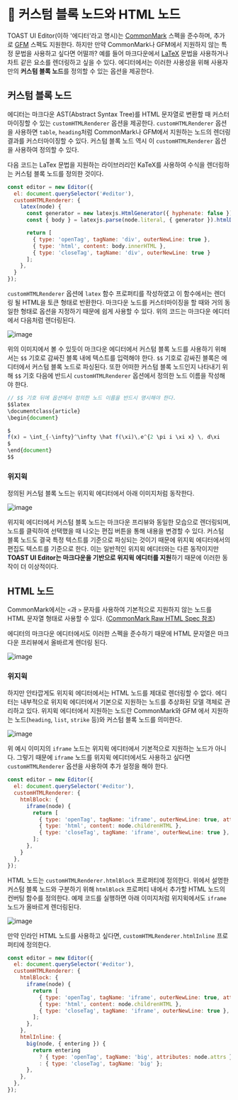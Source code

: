 # 🔩 커스텀 블록 노드와 HTML 노드

TOAST UI Editor(이하 '에디터'라고 명시)는 [CommonMark](https://spec.commonmark.org/0.29/) 스펙을 준수하며, 추가로 [GFM](https://github.github.com/gfm/) 스펙도 지원한다. 하지만 만약 CommonMark나 GFM에서 지원하지 않는 특정 문법을 사용하고 싶다면 어떨까? 예를 들어 마크다운에서 [LaTeX](https://www.latex-project.org/) 문법을 사용하거나 차트 같은 요소를 렌더링하고 싶을 수 있다. 에디터에서는 이러한 사용성을 위해 사용자만의 **커스텀 블록 노드**를 정의할 수 있는 옵션을 제공한다.

## 커스텀 블록 노드

에디터는 마크다운 AST(Abstract Syntax Tree)를 HTML 문자열로 변환할 때 커스터마이징할 수 있는 `customHTMLRenderer` 옵션을 제공한다. `customHTMLRenderer` 옵션을 사용하면 `table`, `heading`처럼 CommonMark나 GFM에서 지원하는 노드의 렌더링 결과를 커스터마이징할 수 있다. 커스텀 블록 노드 역시 이 `customHTMLRenderer` 옵션을 사용하여 정의할 수 있다.

다음 코드는 LaTex 문법을 지원하는 라이브러리인 KaTeX를 사용하여 수식을 렌더링하는 커스텀 블록 노드를 정의한 것이다.

```js
const editor = new Editor({
  el: document.querySelector('#editor'),
  customHTMLRenderer: {
    latex(node) {
      const generator = new latexjs.HtmlGenerator({ hyphenate: false });
      const { body } = latexjs.parse(node.literal, { generator }).htmlDocument();

      return [
        { type: 'openTag', tagName: 'div', outerNewLine: true },
        { type: 'html', content: body.innerHTML },
        { type: 'closeTag', tagName: 'div', outerNewLine: true }
      ];
    },
  }
});
```

`customHTMLRenderer` 옵션에 `latex` 함수 프로퍼티를 작성하였고 이 함수에서는 렌더링 될 HTML을 토큰 형태로 반환한다. 마크다운 노드를 커스터마이징을 할 때와 거의 동일한 형태로 옵션을 지정하기 때문에 쉽게 사용할 수 있다. 위의 코드는 마크다운 에디터에서 다음처럼 렌더링된다.

![image](https://user-images.githubusercontent.com/37766175/120983159-65bf2b00-c7b4-11eb-84af-30c38e832585.png)

위의 이미지에서 볼 수 있듯이 마크다운 에디터에서 커스텀 블록 노드를 사용하기 위해서는 `$$` 기호로 감싸진 블록 내에 텍스트를 입력해야 한다. `$$` 기호로 감싸진 블록은 에디터에서 커스텀 블록 노드로 파싱된다. 또한 어떠한 커스텀 블록 노드인지 나타내기 위해 `$$` 기호 다음에 반드시 `customHTMLRenderer` 옵션에서 정의한 노드 이름을 작성해야 한다.

```js
// $$ 기호 뒤에 옵션에서 정의한 노드 이름을 반드시 명시해야 한다.
$$latex
\documentclass{article}
\begin{document}

$
f(x) = \int_{-\infty}^\infty \hat f(\xi)\,e^{2 \pi i \xi x} \, d\xi
$
\end{document}
$$
```

### 위지윅
정의된 커스텀 블록 노드는 위지윅 에디터에서 아래 이미지처럼 동작한다.

![image](https://user-images.githubusercontent.com/37766175/120984395-96539480-c7b5-11eb-8e57-2f43082f345f.gif)

위지윅 에디터에서 커스텀 블록 노드는 마크다운 프리뷰와 동일한 모습으로 렌더링되며, 노드를 클릭하여 선택했을 때 나오는 편집 버튼을 통해 내용을 변경할 수 있다. 커스텀 블록 노드도 결국 특정 텍스트를 기준으로 파싱되는 것이기 때문에 위지윅 에디터에서의 편집도 텍스트를 기준으로 한다. 이는 일반적인 위지윅 에디터와는 다른 동작이지만 **TOAST UI Editor는 마크다운을 기반으로 위지윅 에디터를 지원**하기 때문에 이러한 동작이 더 이상적이다.

## HTML 노드

CommonMark에서는 `<`과 `>` 문자를 사용하여 기본적으로 지원하지 않는 노드를 HTML 문자열 형태로 사용할 수 있다.
([CommonMark Raw HTML Spec 참조](https://spec.commonmark.org/0.29/#raw-html))

에디터의 마크다운 에디터에서도 이러한 스펙을 준수하기 때문에 HTML 문자열은 마크다운 프리뷰에서 올바르게 렌더링 된다.

![image](https://user-images.githubusercontent.com/37766175/120987131-44f8d480-c7b8-11eb-971f-0b4ecb59e112.png)

### 위지윅
하지만 안타깝게도 위지윅 에디터에서는 HTML 노드를 제대로 렌더링할 수 없다. 에디터는 내부적으로 위지윅 에디터에서 기본으로 지원하는 노드를 추상화된 모델 객체로 관리하고 있다. 위지윅 에디터에서 지원하는 노드란 CommonMark와 GFM 에서 지원하는 노드(`heading`, `list`, `strike` 등)와 커스텀 블록 노드를 의미한다.

![image](https://user-images.githubusercontent.com/37766175/120989247-4c20e200-c7ba-11eb-8420-7ff5726592cf.gif)

위 예시 이미지의 `iframe` 노드는 위지윅 에디터에서 기본적으로 지원하는 노드가 아니다. 그렇기 때문에 `iframe` 노드를 위지윅 에디터에서도 사용하고 싶다면 `customHTMLRenderer` 옵션을 사용하여 추가 설정을 해야 한다.

```js
const editor = new Editor({
  el: document.querySelector('#editor'),
  customHTMLRenderer: {
    htmlBlock: {
      iframe(node) {
        return [
          { type: 'openTag', tagName: 'iframe', outerNewLine: true, attributes: node.attrs },
          { type: 'html', content: node.childrenHTML },
          { type: 'closeTag', tagName: 'iframe', outerNewLine: true },
        ];
      },
    }
  },
});
```

HTML 노드는 `customHTMLRenderer.htmlBlock` 프로퍼티에 정의한다. 위에서 설명한 커스텀 블록 노드와 구분하기 위해 `htmlBlock` 프로퍼티 내에서 추가할 HTML 노드의 컨버팅 함수를 정의한다. 예제 코드를 실행하면 아래 이미지처럼 위지윅에서도 `iframe` 노드가 올바르게 렌더링된다.

![image](https://user-images.githubusercontent.com/37766175/120989209-40352000-c7ba-11eb-9112-047a0af4f9d6.gif)

만약 인라인 HTML 노드를 사용하고 싶다면, `customHTMLRenderer.htmlInline` 프로퍼티에 정의한다.

```js
const editor = new Editor({
  el: document.querySelector('#editor'),
  customHTMLRenderer: {
    htmlBlock: {
      iframe(node) {
        return [
          { type: 'openTag', tagName: 'iframe', outerNewLine: true, attributes: node.attrs },
          { type: 'html', content: node.childrenHTML },
          { type: 'closeTag', tagName: 'iframe', outerNewLine: true },
        ];
      },
    },
    htmlInline: {
      big(node, { entering }) {
        return entering
          ? { type: 'openTag', tagName: 'big', attributes: node.attrs }
          : { type: 'closeTag', tagName: 'big' };
      },
    },
  },
});
```